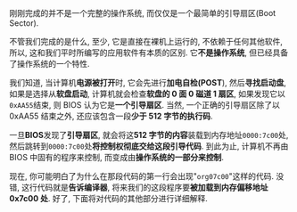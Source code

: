 
刚刚完成的并不是一个完整的操作系统, 而仅仅是一个最简单的引导扇区(Boot Sector).

不管我们完成的是什么, 至少, 它是直接在裸机上运行的, 不依赖于任何其他软件, 所以, 这和我们平时所编写的应用软件有本质的区别. 它**不是操作系统**, 但已经具备了操作系统的一个特性.

我们知道, 当计算机**电源被打开**时, 它会先进行**加电自检(POST**), 然后**寻找启动盘**, 如果是选择从**软盘启动**, 计算机就会检查**软盘的 0 面 0 磁道 1 扇区**, 如果发现它以`0xAA55`结束, 则 BIOS 认为它是**一个引导扇区**. 当然, 一个正确的引导扇区除了以 0xAA55 结束之外, 还应该包含一段**少于 512 字节的执行码**.

一旦**BIOS**发现了**引导扇区**, 就会将这**512 字节的内容**装载到内存地址`0000:7c00`处, 然后跳转到`0000:7c00`处**将控制权彻底交给这段引导代码**. 到此为止, 计算机不再由 BIOS 中固有的程序来控制, 而变成由**操作系统的一部分来控制**.

现在, 你可能明白了为什么在那段代码的第一行会出现"`org07c00`"这样的代码. 没错, 这行代码就是**告诉编译器**, 将来我们的这段程序要**被加载到内存偏移地址 0x7c00 处**. 好了, 下面将对代码的其他部分进行详细解释.
